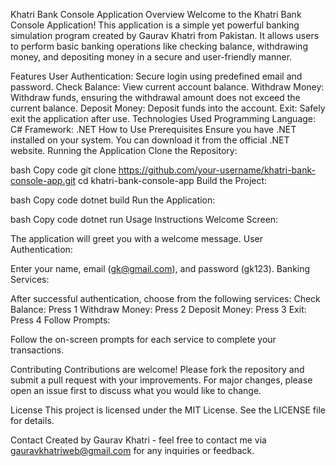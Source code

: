 
Khatri Bank Console Application
Overview
Welcome to the Khatri Bank Console Application! This application is a simple yet powerful banking simulation program created by Gaurav Khatri from Pakistan. It allows users to perform basic banking operations like checking balance, withdrawing money, and depositing money in a secure and user-friendly manner.

Features
User Authentication: Secure login using predefined email and password.
Check Balance: View current account balance.
Withdraw Money: Withdraw funds, ensuring the withdrawal amount does not exceed the current balance.
Deposit Money: Deposit funds into the account.
Exit: Safely exit the application after use.
Technologies Used
Programming Language: C#
Framework: .NET
How to Use
Prerequisites
Ensure you have .NET installed on your system. You can download it from the official .NET website.
Running the Application
Clone the Repository:

bash
Copy code
git clone https://github.com/your-username/khatri-bank-console-app.git
cd khatri-bank-console-app
Build the Project:

bash
Copy code
dotnet build
Run the Application:

bash
Copy code
dotnet run
Usage Instructions
Welcome Screen:

The application will greet you with a welcome message.
User Authentication:

Enter your name, email (gk@gmail.com), and password (gk123).
Banking Services:

After successful authentication, choose from the following services:
Check Balance: Press 1
Withdraw Money: Press 2
Deposit Money: Press 3
Exit: Press 4
Follow Prompts:

Follow the on-screen prompts for each service to complete your transactions.

Contributing
Contributions are welcome! Please fork the repository and submit a pull request with your improvements. For major changes, please open an issue first to discuss what you would like to change.

License
This project is licensed under the MIT License. See the LICENSE file for details.

Contact
Created by Gaurav Khatri - feel free to contact me via gauravkhatriweb@gmail.com for any inquiries or feedback.
